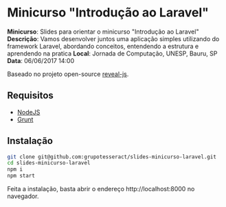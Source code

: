 # Minicurso "Introdução ao Laravel"

**Minicurso**: Slides para orientar o minicurso "Introdução ao Laravel"
**Descrição**: Vamos desenvolver juntos uma aplicação simples utilizando
do framework Laravel, abordando conceitos, entendendo a estrutura e aprendendo na pratica
**Local**: Jornada de Computação, UNESP, Bauru, SP
**Data**: 06/06/2017 14:00

Baseado no projeto open-source [reveal-js](http://lab.hakim.se/reveal-js/#/).

## Requisitos

- [NodeJS](https://nodejs.org/en/download)
- [Grunt](https://gruntjs.com)

## Instalação

``` sh
git clone git@github.com:grupotesseract/slides-minicurso-laravel.git
cd slides-minicurso-laravel
npm i
npm start
```

Feita a instalação, basta abrir o endereço http://localhost:8000 no navegador.
